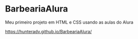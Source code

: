 # BarbeariaAlura
Meu primeiro projeto em HTML e CSS usando as aulas do Alura


https://hunteradv.github.io/BarbeariaAlura/
